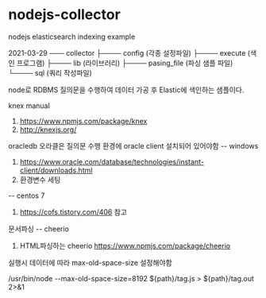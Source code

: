 # nodejs-collector
nodejs elasticsearch indexing example

2021-03-29
─── collector
    ├──── config (각종 설정파일)
    ├──── execute (색인 프로그램)
    ├──── lib (라이브러리)
    ├──── pasing_file (파싱 샘플 파일)
    └──── sql (쿼리 작성파일)


node로 RDBMS 질의문을 수행하여 데이터 가공 후 Elastic에 색인하는 샘플이다.

knex manual
1) https://www.npmjs.com/package/knex
2) http://knexjs.org/


oracledb
오라클은 질의문 수행 환경에 oracle client 설치되어 있어야함
-- windows
1) https://www.oracle.com/database/technologies/instant-client/downloads.html
2) 환경변수 세팅

-- centos 7
1) https://cofs.tistory.com/406 참고


문서파싱
-- cheerio
1) HTML파싱하는 cheerio https://www.npmjs.com/package/cheerio

실행시 데이터에 따라 max-old-space-size 설정해야함

/usr/bin/node --max-old-space-size=8192  ${path}/tag.js  > ${path}/tag.out 2>&1

